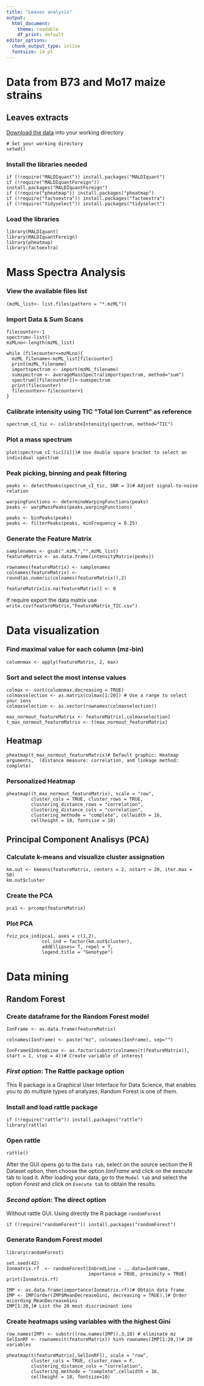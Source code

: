 ```yaml
---
title: "Leaves analysis"
output:
  html_document: 
    theme: readable
    df_print: default
editor_options:
  chunk_output_type: inline
  fontsize: 14 pt
---
```


# **Data from B73 and Mo17 maize strains**

## Leaves extracts

[Download the data](<https://doi.org/10.5281/zenodo.4056710>) into your working directory 


```{r}
# Set your working directory
setwd()
```

### Install the libraries needed

```{r eval = FALSE}
if (!require("MALDIquant")) install.packages("MALDIquant")
if (!require("MALDIquantForeign")) install.packages("MALDIquantForeign")
if (!require("pheatmap")) install.packages("pheatmap")
if (!require("factoextra")) install.packages("factoextra")
if (!require("tidyselect")) install.packages("tidyselect")

```

### Load the libraries
```{r message = FALSE}
library(MALDIquant) 
library(MALDIquantForeign) 
library(pheatmap)
library(factoextra)
```

# Mass Spectra Analysis

### View the available files list

```{r}
(mzML_list<- list.files(pattern = "*.mzML"))
```

### Import Data & Sum Scans

```{r warning=FALSE, results='hide'}
filecounter<-1
spectrum<-list()
mzMLno<-length(mzML_list)

while (filecounter<=mzMLno){
  mzML_filename<-mzML_list[filecounter]
  print(mzML_filename)
  importspectrum <- import(mzML_filename)
  sumspectrum <- averageMassSpectra(importspectrum, method="sum")
  spectrum[[filecounter]]<-sumspectrum
  print(filecounter)
  filecounter<-filecounter+1
}
```

### Calibrate intensity using TIC "Total Ion Current" as reference 

```{r}
spectrum_cI_tic <- calibrateIntensity(spectrum, method="TIC")
```

### Plot a mass spectrum 
```{r fig.align='center'}
plot(spectrum_cI_tic[[1]])# Use double square bracket to select an individual spectrum 

```

### Peak picking, binning and peak filtering

```{r results='hide'}
peaks <- detectPeaks(spectrum_cI_tic, SNR = 3)# Adjust signal-to-noise relation 

warpingFunctions <- determineWarpingFunctions(peaks)
peaks <- warpMassPeaks(peaks,warpingFunctions)

peaks <- binPeaks(peaks)
peaks <- filterPeaks(peaks, minFrequency = 0.25)

```

### Generate the Feature Matrix

```{r}
samplenames <- gsub(".mzML","",mzML_list)
featureMatrix <- as.data.frame(intensityMatrix(peaks))

rownames(featureMatrix) <- samplenames
colnames(featureMatrix) <- round(as.numeric(colnames(featureMatrix)),2)

featureMatrix[is.na(featureMatrix)] <- 0
```

If require export the data matrix use `write.csv(featureMatrix,"FeatureMatrix_TIC.csv")` 

# Data visualization

### Find maximal value for each column (mz-bin)

```{r}
columnmax <- apply(featureMatrix, 2, max)
```

### Sort and select the most intense values
```{r}
colmax <- sort(columnmax,decreasing = TRUE)
colmaxselection <- as.matrix(colmax[1:20]) # Use a range to select your ions
colmaxselection <- as.vector(rownames(colmaxselection))

max_normout_featureMatrix <- featureMatrix[,colmaxselection]
t_max_normout_featureMatrix <- t(max_normout_featureMatrix)
```

## Heatmap 

```{r fig.align='center'}
pheatmap(t_max_normout_featureMatrix)# Default graphic: Heatmap arguments,  (distance measure: correlation, and linkage method: complete) 
```

### Personalized Heatmap 
```{r fig.height = 8, fig.align='center'}
pheatmap((t_max_normout_featureMatrix), scale = "row",
         cluster_cols = TRUE, cluster_rows = TRUE,
         clustering_distance_rows = "correlation",
         clustering_distance_cols = "correlation",
         clustering_methode = "complete", cellwidth = 16, 
         cellheight = 18, fontsize = 10)
```

## Principal Component Analisys (PCA)

### Calculate k-means and visualize cluster assignation
```{r}
km.out <- kmeans(featureMatrix, centers = 2, nstart = 20, iter.max = 50)
km.out$cluster

```

###  Create the PCA
```{r}
pca1 <- prcomp(featureMatrix)
```


### Plot PCA
```{r warning=FALSE, fig.align='center'}
fviz_pca_ind(pca1, axes = c(1,2), 
             col.ind = factor(km.out$cluster),
             addEllipses= T, repel = T,
             legend.title = "Genotype")
```

# Data mining   

## Random Forest

### Create dataframe for the Random Forest model
```{r}
IonFrame <- as.data.frame(featureMatrix)

colnames(IonFrame) <- paste("mz", colnames(IonFrame), sep="")

IonFrame$InbredLine <- as.factor(substr(colnames(t(featureMatrix)), start = 1, stop = 4))# Create variable of interest
```

### *First option*: The Rattle package option

This R package is a Graphical User Interface for Data Science, that enables you to do multiple types of analyzes, Random Forest is one of them.

### Install and load rattle package

```{r eval=FALSE}
if (!require("rattle")) install.packages("rattle")
library(rattle)
```

### Open rattle
```{r eval=FALSE}
rattle() 
```

After the GUI opens go to the `Data tab`, select on the source section the R Dataset option, then choose the option *IonFrame* and click on the execute tab to load it. After loading your data, go to the `Model tab` and select the option *Forest* and click on `Execute tab` to obtain the results.

### *Second option*: The direct option

Without rattle GUI. Using directly the R package `randomForest`

```{r eval = FALSE}
if (!require("randomForest")) install.packages("randomForest")
```
### Generate Random Forest model

```{r message=FALSE}
library(randomForest)
```


```{r}
set.seed(42)
Ionmatrix.rf  <- randomForest(InbredLine ~ ., data=IonFrame, 
                              importance = TRUE, proximity = TRUE)
print(Ionmatrix.rf)

IMP <- as.data.frame(importance(Ionmatrix.rf))# Obtain data frame
IMP <- IMP[order(IMP$MeanDecreaseGini, decreasing = TRUE),]# Order according MeanDecreaseGini
IMP[1:20,]# List the 20 most discriminant ions
```


### Create heatmaps using variables with the highest Gini 
```{r fig.align='center', fig.height=7, fig.width=10}
row.names(IMP) <- substr((row.names(IMP)),3,18) # eliminate mz 
SelIonRF <- rownames(t(featureMatrix)) %in% rownames(IMP[1:20,])# 20 variables

pheatmap(t(featureMatrix[,SelIonRF]), scale = "row",
         cluster_cols = TRUE, cluster_rows = F,
         clustering_distance_cols = "correlation",
         clustering_methode = "complete",cellwidth = 16,
         cellheight = 18, fontsize=10)

```

